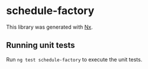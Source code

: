 # schedule-factory

This library was generated with [Nx](https://nx.dev).

## Running unit tests

Run `ng test schedule-factory` to execute the unit tests.
